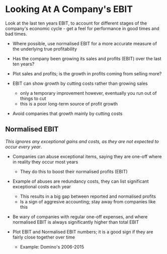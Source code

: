 # Looking At A Company's EBIT

Look at the last ten years EBIT, to account for different stages of the company's economic cycle - get a feel for performance in good times and bad times.

- Where possible, use normalised EBIT for a more accurate measure of the underlying true profitability

- Has the company been growing its sales and profits (EBIT) over the last ten years?

- Plot sales and profits; is the growth in profits coming from selling more?

- EBIT can show growth by cutting costs rather than growing sales
	- only a temporary improvement however, eventually you run out of things to cut
	- this is a poor long-term source of profit growth

- Avoid companies that growth mainly by cutting costs

## Normalised EBIT

*This ignores any exceptional gains and costs, as they are not expected to occur every year*.

- Companies can abuse exceptional items, saying they are one-off where in reality they occur most years
	- They do this to boost their normalised profits (EBIT)

- Example of abuses are redundancy costs, they can list significant exceptional costs each year
	- This results in a big gap between reported and normalised profits
	- Is a sign of aggresive accounting; stay away from companies like this

- Be wary of companies with regular one-off expenses, and where normalised EBIT is always significantly higher than total EBIT

- Plot EBIT and Normalised EBIT numbers; it is a good sign if they are fairly close together over time
	- Example: Domino's 2006-2015